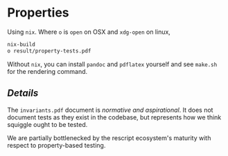 # Properties

Using `nix`. Where `o` is `open` on OSX and `xdg-open` on linux, 

```sh
nix-build
o result/property-tests.pdf
```

Without `nix`, you can install `pandoc` and `pdflatex` yourself and see `make.sh` for the rendering command. 

## _Details_

The `invariants.pdf` document is _normative and aspirational_. It does not document tests as they exist in the codebase, but represents how we think squiggle ought to be tested. 

We are partially bottlenecked by the rescript ecosystem's maturity with respect to property-based testing. 